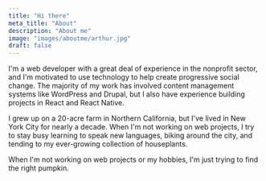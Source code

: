 ```yaml
---
title: "Hi there"
meta_title: "About"
description: "About me"
image: "images/aboutme/arthur.jpg"
draft: false
---
```


I'm a web developer with a great deal of experience in the nonprofit sector, and I'm motivated to use technology to help create progressive social change. The majority of my work has involved content management systems like WordPress and Drupal, but I also have experience building projects in React and React Native.

I grew up on a 20-acre farm in Northern California, but I've lived in New York City for nearly a decade. When I'm not working on web projects, I try to stay busy learning to speak new languages, biking around the city, and tending to my ever-growing collection of houseplants.

When I'm not working on web projects or my hobbies, I'm just trying to find the right pumpkin.
